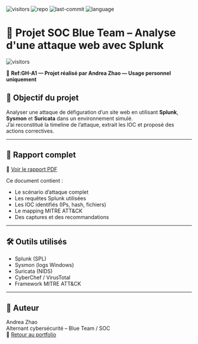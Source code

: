 ![visitors](https://visitor-badge.laobi.icu/badge?page_id=Ghostring-dot.splunk-defacement)
![repo](https://img.shields.io/badge/Projet-Splunk_Defacement-green)
![last-commit](https://img.shields.io/github/last-commit/Ghostring-dot/splunk-defacement)
![language](https://img.shields.io/github/languages/top/Ghostring-dot/splunk-defacement)


# 🧠 Projet SOC Blue Team – Analyse d'une attaque web avec Splunk  
![visitors](https://visitor-badge.laobi.icu/badge?page_id=Ghostring-dot.splunk-defacement)

📄 **Ref:GH-A1 — Projet réalisé par Andrea Zhao — Usage personnel uniquement**  


## 🔎 Objectif du projet

Analyser une attaque de défiguration d’un site web en utilisant **Splunk**, **Sysmon** et **Suricata** dans un environnement simulé.  
J’ai reconstitué la timeline de l’attaque, extrait les IOC et proposé des actions correctives.

---

## 📄 Rapport complet

📝 [Voir le rapport PDF](./rapport_investigation.pdf)

Ce document contient :
- Le scénario d’attaque complet
- Les requêtes Splunk utilisées
- Les IOC identifiés (IPs, hash, fichiers)
- Le mapping MITRE ATT&CK
- Des captures et des recommandations

---

## 🛠️ Outils utilisés

- Splunk (SPL)
- Sysmon (logs Windows)
- Suricata (NIDS)
- CyberChef / VirusTotal
- Framework MITRE ATT&CK

---

## 👤 Auteur

Andrea Zhao  
Alternant cybersécurité – Blue Team / SOC  
📎 [Retour au portfolio](https://github.com/Ghostring-dot/blue-team-projects-andrea)

